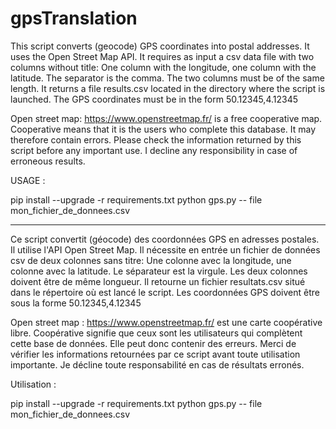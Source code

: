 # gpsTranslation
This script converts (geocode) GPS coordinates into postal addresses.
It uses the Open Street Map API.
It requires as input a csv data file with two columns without title:
   One column with the longitude, one column with the latitude.
   The separator is the comma.
   The two columns must be of the same length.
It returns a file results.csv located in the directory where the script is launched.
The GPS coordinates must be in the form 50.12345,4.12345

Open street map: https://www.openstreetmap.fr/ is a free cooperative map.
Cooperative means that it is the users who complete this database. It may therefore contain errors.
Please check the information returned by this script before any important use.
I decline any responsibility in case of erroneous results.

USAGE :

pip install --upgrade -r requirements.txt
python gps.py -- file mon_fichier_de_donnees.csv

------------------------------------------------------------------------------------------------------


Ce script convertit (géocode) des coordonnées GPS en adresses postales.
Il utilise l'API Open Street Map.
Il nécessite en entrée un fichier de données csv de deux colonnes sans titre:
   Une colonne avec la longitude, une colonne avec la latitude.
   Le séparateur est la virgule.
   Les deux colonnes doivent être de même longueur.
Il retourne un fichier resultats.csv situé dans le répertoire où est lancé le script.
Les coordonnées GPS doivent être sous la forme 50.12345,4.12345


Open street map : https://www.openstreetmap.fr/ est une carte coopérative libre.
Coopérative signifie que ceux sont les utilisateurs qui complètent cette base de données. Elle peut donc contenir des erreurs.
Merci de vérifier les informations retournées par ce script avant toute utilisation importante.
Je décline toute responsabilité en cas de résultats erronés.

Utilisation :

pip install --upgrade -r requirements.txt
python gps.py -- file mon_fichier_de_donnees.csv
